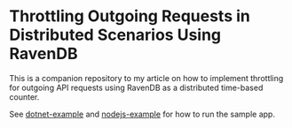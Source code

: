 # Throttling Outgoing Requests in Distributed Scenarios Using RavenDB

This is a companion repository to my article on how to implement throttling for outgoing API requests using RavenDB as a distributed time-based counter.

See [dotnet-example](dotnet-example) and [nodejs-example](nodejs-example) for how to run the sample app.
